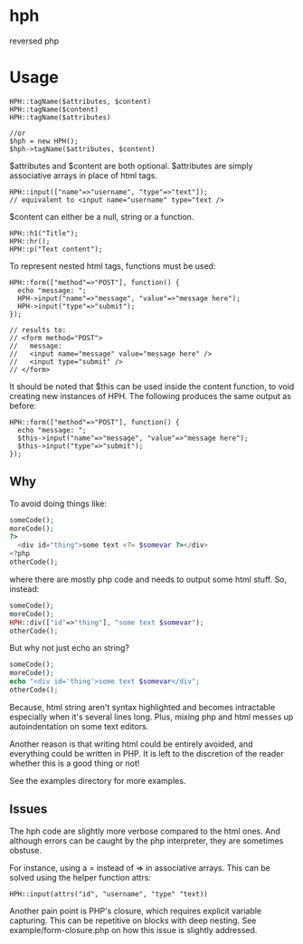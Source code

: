 # hph
reversed php

# Usage
```
HPH::tagName($attributes, $content)
HPH::tagName($content)
HPH::tagName($attributes)

//or
$hph = new HPH();
$hph->tagName($attributes, $content)

```
$attributes and $content are both optional. $attributes are simply associative arrays
in place of html tags.
```
HPH::input(["name"=>"username", "type"=>"text"]);
// equivalent to <input name="username" type="text />
```
$content can either be a null, string or a function.
```
HPH::h1("Title");
HPH::hr();
HPH::p("Text content");
```
To represent nested html tags, functions must be used:

```
HPH::form(["method"=>"POST"], function() {
  echo "message: ";
  HPH->input("name"=>"message", "value"=>"message here");
  HPH->input("type"=>"submit");
});

// results to:
// <form method="POST">
//   message:
//   <input name="message" value="message here" />
//   <input type="submit" />
// </form>
```
It should be noted that $this can be used inside the content function,
to void creating new instances of HPH. The following produces
the same output as before:
```
HPH::form(["method"=>"POST"], function() {
  echo "message: ";
  $this->input("name"=>"message", "value"=>"message here");
  $this->input("type"=>"submit");
});
```

## Why
To avoid doing things like:

```php
someCode();
moreCode();
?>
  <div id="thing">some text <?= $somevar ?></div>
<?php
otherCode();
```

where there are mostly php code and
needs to output some html stuff.
So, instead:

```php
someCode();
moreCode();
HPH::div(["id"=>"thing"], "some text $somevar");
otherCode();
```
But why not just echo an string?

```php
someCode();
moreCode();
echo "<div id='thing'>some text $somevar</div";
otherCode();
```

Because, html string aren't syntax highlighted
and becomes intractable especially when it's several
lines long. Plus, mixing php and
html messes up autoindentation on some text editors.

Another reason is that writing html could be entirely
avoided, and everything could be written in PHP.
It is left to the discretion of the reader
whether this is a good thing or not! 

See the examples directory for more examples.

## Issues
The hph code are slightly more verbose compared to the html ones.
And although errors can be caught by the php interpreter,
they are sometimes obstuse. 

For instance, using a = instead of =>
in associative arrays. This can be solved using the 
helper function attrs:

```HPH::input(attrs("id", "username", "type" "text))```

Another pain point is PHP's closure, which requires
explicit variable capturing. This can be repetitive
on blocks with deep nesting. See example/form-closure.php on how
this issue is slightly addressed.

